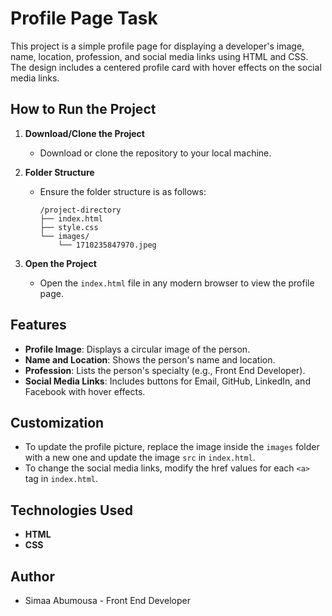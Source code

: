 # Profile Page Task

This project is a simple profile page for displaying a developer's image, name, location, profession, and social media links using HTML and CSS. The design includes a centered profile card with hover effects on the social media links.

## How to Run the Project

1. **Download/Clone the Project**
   - Download or clone the repository to your local machine.

2. **Folder Structure**
   - Ensure the folder structure is as follows:
     ```
     /project-directory
     ├── index.html
     ├── style.css
     └── images/
         └── 1710235847970.jpeg
     ```

3. **Open the Project**
   - Open the `index.html` file in any modern browser to view the profile page.

## Features

- **Profile Image**: Displays a circular image of the person.
- **Name and Location**: Shows the person's name and location.
- **Profession**: Lists the person's specialty (e.g., Front End Developer).
- **Social Media Links**: Includes buttons for Email, GitHub, LinkedIn, and Facebook with hover effects.

## Customization

- To update the profile picture, replace the image inside the `images` folder with a new one and update the image `src` in `index.html`.
- To change the social media links, modify the href values for each `<a>` tag in `index.html`.

## Technologies Used

- **HTML**
- **CSS**

## Author

- Simaa Abumousa - Front End Developer
